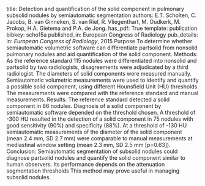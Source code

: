 title: Detection and quantification of the solid component in pulmonary subsolid nodules by semiautomatic segmentation
authors: E.T. Scholten, C. Jacobs, B. van Ginneken, S. van Riel, R. Vliegenthart, M. Oudkerk, M. Prokop, H.A. Gietema and P.A. de Jong.
has_pdf: True
template: publication
bibkey: scho15a
published_in: European Congress of Radiology
pub_details: in: <i>European Congress of Radiology</i>, 2015
Purpose To determine whether semiautomatic volumetric software can differentiate partsolid from nonsolid pulmonary nodules and aid quantification of the solid component. Methods: As the reference standard 115 nodules were differentiated into nonsolid and partsolid by two radiologists, disagreements were adjudicated by a third radiologist. The diameters of solid components were measured manually. Semiautomatic volumetric measurements were used to identify and quantify a possible solid component, using different Hounsfield Unit (HU) thresholds. The measurements were compared with the reference standard and manual measurements. Results: The reference standard detected a solid component in 86 nodules. Diagnosis of a solid component by semiautomatic software depended on the threshold chosen. A threshold of -300 HU resulted in the detection of a solid component in 75 nodules with good sensitivity (90%) and specificity (88%). At a threshold of -130 HU semiautomatic measurements of the diameter of the solid component (mean 2.4 mm, SD 2.7 mm) were comparable to manual measurements at mediastinal window setting (mean 2.3 mm, SD 2.5 mm [p=0.63]). Conclusion: Semiautomatic segmentation of subsolid nodules could diagnose partsolid nodules and quantify the solid component similar to human observers. Its performance depends on the attenuation segmentation thresholds This method may prove useful in managing subsolid nodules.


